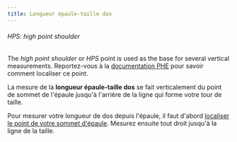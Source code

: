 ```yaml
---
title: Longueur épaule-taille dos
---
```


<Note>

###### HPS: high point shoulder

The _high point shoulder_ or _HPS_ point is used as the base for several vertical measurements.
Reportez-vous à la [documentation PHE](/docs/measurements/hps/) pour savoir comment localiser ce point.

</Note>

La mesure de la **longueur épaule-taille dos** se fait verticalement du point de sommet de l'épaule jusqu'à l'arrière de la ligne qui forme votre tour de taille.

Pour mesurer votre longueur de dos depuis l'épaule, il faut d'abord [localiser le point de votre sommet d'épaule](/docs/measurements/hps/). Mesurez ensuite tout droit jusqu'à la ligne de la taille.
